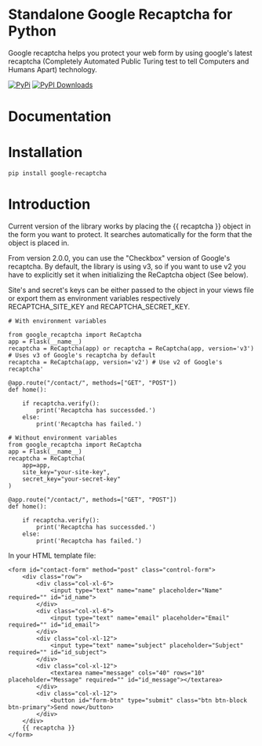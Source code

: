 # Standalone Google Recaptcha for Python
Google recaptcha helps you protect your web form by using google's latest recaptcha 
(Completely Automated Public Turing test to tell Computers and Humans Apart) technology.

[![PyPi](https://github.com/jpraychev/google-recaptcha/actions/workflows/python-publish.yml/badge.svg)](https://github.com/jpraychev/google-recaptcha/actions/workflows/python-publish.yml)
[![PyPI Downloads](https://img.shields.io/pypi/dm/google-recaptcha.svg)](https://pypistats.org/packages/google-recaptcha)

# Documentation

# Installation
```
pip install google-recaptcha
```

# Introduction
Current version of the library works by placing the {{ recaptcha }} object in the form you want to protect. It searches automatically for the form that the object is placed in.

From version 2.0.0, you can use the "Checkbox" version of Google's recaptcha. By default, the library is using v3, so if you want to use v2 you have to explicitly set it when initializing the ReCaptcha object (See below).

Site's and secret's keys can be either passed to the object in your views file or export them as environment variables respectively RECAPTCHA_SITE_KEY and RECAPTCHA_SECRET_KEY.

```
# With environment variables

from google_recaptcha import ReCaptcha
app = Flask(__name__)
recaptcha = ReCaptcha(app) or recaptcha = ReCaptcha(app, version='v3') # Uses v3 of Google's recaptcha by default 
recaptcha = ReCaptcha(app, version='v2') # Use v2 of Google's recaptcha'

@app.route("/contact/", methods=["GET", "POST"])
def home():

    if recaptcha.verify():
        print('Recaptcha has successded.')
    else:
        print('Recaptcha has failed.')
```

```
# Without environment variables
from google_recaptcha import ReCaptcha
app = Flask(__name__)
recaptcha = ReCaptcha(
    app=app,
    site_key="your-site-key",
    secret_key="your-secret-key"
)

@app.route("/contact/", methods=["GET", "POST"])
def home():

    if recaptcha.verify():
        print('Recaptcha has successded.')
    else:
        print('Recaptcha has failed.')
```
In your HTML template file:
```
<form id="contact-form" method="post" class="control-form">
    <div class="row">
        <div class="col-xl-6">
            <input type="text" name="name" placeholder="Name" required="" id="id_name">
        </div>
        <div class="col-xl-6">
            <input type="text" name="email" placeholder="Email" required="" id="id_email">
        </div>
        <div class="col-xl-12">
            <input type="text" name="subject" placeholder="Subject" required="" id="id_subject">
        </div>
        <div class="col-xl-12">
            <textarea name="message" cols="40" rows="10" placeholder="Message" required="" id="id_message"></textarea>
        </div>
        <div class="col-xl-12">
            <button id="form-btn" type="submit" class="btn btn-block btn-primary">Send now</button>
        </div>
    </div>
    {{ recaptcha }}
</form>
```